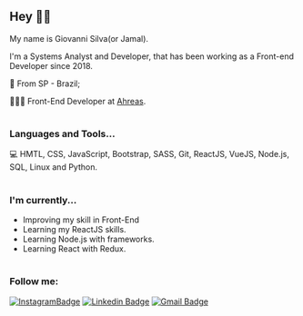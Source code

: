 
## Hey  🤙🏽

My name is Giovanni Silva(or Jamal).

I'm a Systems Analyst and Developer, that has been working as a Front-end Developer since 2018.


📍 From SP - Brazil;

👨🏽‍💻 Front-End Developer at [Ahreas](https://ahreas.com).
#
### Languages and Tools...

💻
HMTL, CSS, JavaScript, Bootstrap, SASS, Git, ReactJS, VueJS, Node.js, SQL, Linux and Python.
#

### I'm currently...

-   Improving my skill in Front-End
-   Learning my ReactJS skills.
-   Learning Node.js with frameworks.
-   Learning React with Redux.


#
### Follow me: 
[![InstagramBadge](https://img.shields.io/badge/-@jamal.vue-4682B4?style=flat-square&logo=instagram&logoColor=white&link=https://www.instagram.com/jamal.vue/)](https://www.instagram.com/jamal.vue) 
[![Linkedin Badge](https://img.shields.io/badge/-Giovanni%20Silva-4682B4?style=flat-square&logo=Linkedin&logoColor=white&link=https://www.linkedin.com/in/diego-schell-fernandes/)](https://www.linkedin.com/in/giovanni-silva-597b94158/) 
[![Gmail Badge](https://img.shields.io/badge/-giovannisilva13@hotmail.com-4682B4?style=flat-square&logo=Gmail&logoColor=white&link=mailto:giovannisilva13@hotmail.com)](mailto:giovannisilva13@hotmail.com)
